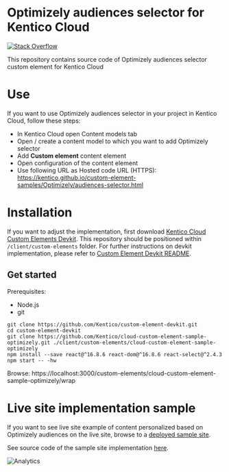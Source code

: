 # Optimizely audiences selector for Kentico Cloud

[![Stack Overflow](https://img.shields.io/badge/Stack%20Overflow-ASK%20NOW-FE7A16.svg?logo=stackoverflow&logoColor=white)](https://stackoverflow.com/tags/kentico-kontent)

This repository contains source code of Optimizely audiences selector custom element for Kentico Cloud

# Use

If you want to use Optimizely audiences selector in your project in Kentico Cloud, follow these steps:

* In Kentico Cloud open Content models tab
* Open / create a content model to which you want to add Optimizely selector
* Add **Custom element** content element
* Open configuration of the content element
* Use following URL as Hosted code URL (HTTPS): https://kentico.github.io/custom-element-samples/Optimizely/audiences-selector.html

# Installation

If you want to adjust the implementation, first download [Kentico Cloud Custom Elements Devkit](https://github.com/kentico/custom-element-devkit). This repository should be positioned within `/client/custom-elements` folder. For further instructions on devkit implementation, please refer to [Custom Element Devkit README](https://github.com/Kentico/custom-element-devkit/blob/master/readme.md).

## Get started

Prerequisites:
* Node.js
* git

```
git clone https://github.com/Kentico/custom-element-devkit.git
cd custom-element-devkit
git clone https://github.com/Kentico/cloud-custom-element-sample-optimizely.git ./client/custom-elements/cloud-custom-element-sample-optimizely
npm install --save react@^16.8.6 react-dom@^16.8.6 react-select@^2.4.3
npm start -- -hw
```
Browse: https://localhost:3000/custom-elements/cloud-custom-element-sample-optimizely/wrap

# Live site implementation sample

If you want to see live site example of content personalized based on Optimizely audiences on the live site, browse to a [deployed sample site](https://kentico-cloud-sample-app-react-optimizely.surge.sh/).

See source code of the sample site implementation [here](https://github.com/Kentico/cloud-sample-app-react/commit/ee06b3180f85e324a12e36c4a66e30be41289e75).

![Analytics](https://kentico-ga-beacon.azurewebsites.net/api/UA-69014260-4/Kentico/cloud-custom-element-sample-optimizely?pixel)
